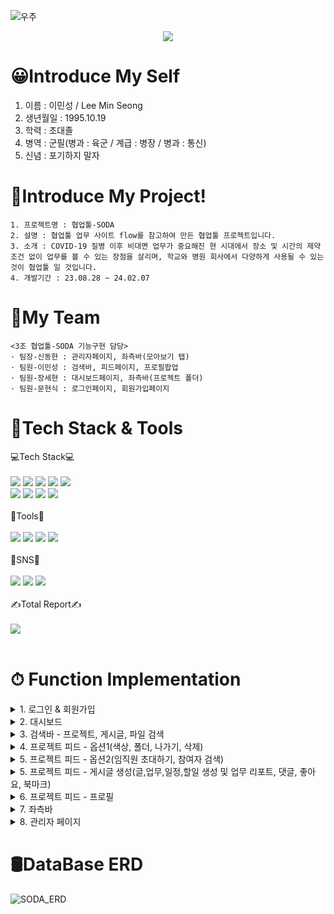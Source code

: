 ![우주](https://user-images.githubusercontent.com/50413112/105368338-c5250000-5c44-11eb-9a01-5a8c95186bba.jpg)

<div align="center">
  <img src="https://capsule-render.vercel.app/api?type=waving&color=auto&height=200&section=header&text=Welcome%20MinSeong%20Github!&fontSize=50" />
</div>

# 😀Introduce My Self
1. 이름 : 이민성 / Lee Min Seong 
2. 생년월일 : 1995.10.19 
3. 학력 : 초대졸
4. 병역 : 군필(병과 : 육군 / 계급 : 병장 / 병과 : 통신)
5. 신념 : 포기하지 말자

# 📑Introduce My Project!

    1. 프로젝트명 : 협업툴-SODA
    2. 설명 : 협업툴 업무 사이트 flow를 참고하여 만든 협업툴 프로젝트입니다.
    3. 소개 : COVID-19 질병 이후 비대면 업무가 중요해진 현 시대에서 장소 및 시간의 제약 조건 없이 업무를 볼 수 있는 장점을 살리며, 학교와 병원 회사에서 다양하게 사용될 수 있는 것이 협업툴 일 것입니다.
    4. 개발기간 : 23.08.28 ~ 24.02.07

# 👥My Team

    <3조 협업툴-SODA 기능구현 담당>
    · 팀장-신동한 : 관리자페이지, 좌측바(모아보기 탭)
    · 팀원-이민성 : 검색바, 피드페이지, 프로필팝업
    · 팀원-장세현 : 대시보드페이지, 좌측바(프로젝트 폴더)
    · 팀원-문현식 : 로그인페이지, 회원가입페이지



# 📡Tech Stack & Tools
<div>
	<div>
		💻Tech Stack💻
	</div> <br>
	<img src="https://img.shields.io/badge/Java-007396?style=flat&logo=Java&logoColor=white" />
	<img src="https://img.shields.io/badge/HTML5-E34F26?style=flat&logo=HTML5&logoColor=white" />
	<img src="https://img.shields.io/badge/CSS3-1572B6?style=flat&logo=CSS3&logoColor=white" />
	<img src="https://img.shields.io/badge/JavaScript-yellow?style=flat&logo=JavaScript&logoColor=white" />
	<img src="https://img.shields.io/badge/jQuery-4682B4?style=flat&logo=jQuery&logoColor=white" /> <br>
	<img src="https://img.shields.io/badge/Oracle SQL-FF0000?style=flat&logo=Oracle&logoColor=white" />
	<img src="https://img.shields.io/badge/Spring-008000?style=flat&logo=Spring&logoColor=white" />
	<img src="https://img.shields.io/badge/Ajax-4682B4?style=flat&logo=Ajax&logoColor=white" />
	<img src="https://img.shields.io/badge/Servlet&JSP-4682B4?style=flat&logo=JSP&logoColor=white" />
</div> <br>

<div>
	<div>
		🔨Tools🔨
	</div> <br>
	<img src="https://img.shields.io/badge/Eclipse IDE-2C2255?style=flat&logo=Eclipse&logoColor=white" />
	<img src="https://img.shields.io/badge/Spring Boot-6DB33F?style=flat&logo=Spring Boot&logoColor=white" />
	<img src="https://img.shields.io/badge/Tomcat-F8DC75?style=flat&logo=Apache Tomcat&logoColor=black" />
	<img src="https://img.shields.io/badge/Github-181717?style=flat&logo=Github&logoColor=white" />
</div> <br> 

<div>
	<div>
		📱SNS📱
	</div> <br>
	<img src="https://img.shields.io/badge/gns_nim_95-E4405F?style=flat&logo=Instagram&logoColor=white"/>
	<img src="https://img.shields.io/badge/mmnwoo33@gmail.com-EA4335?style=flat&logo=Gmail&logoColor=white" />
	<img src="https://img.shields.io/badge/mmnwoo33@naver.com-03C75A?style=flat&logo=Naver&logoColor=white">
</div> <br> 

<div>
	<div>
		✍Total Report✍
	</div> <br>
	<img src="https://github-readme-stats.vercel.app/api/top-langs/?username=LeeMinSeong95&layout=compact"><br><br>
</div>

# ⏱ Function Implementation

<details>
<summary>1. 로그인 & 회원가입</summary>

![SODA_L_J](https://github.com/LeeMinSeong95/mySODAproject/assets/157666399/a35c031b-66aa-4859-9956-11af54364b64)

</details>

<details>
<summary>2. 대시보드</summary>

![SODA_Dash](https://github.com/LeeMinSeong95/mySODAproject/assets/157666399/4b1c192a-9ce4-4aa7-b1d9-f1bc56112868)

</details>

<details>
<summary>3. 검색바 - 프로젝트, 게시글, 파일 검색</summary>

![Searchbar](https://github.com/LeeMinSeong95/mySODAproject/assets/157666399/0dfbacb1-e971-4ab9-8540-96fd9572f83f)

</details>

<details>
<summary>4. 프로젝트 피드 - 옵션1(색상, 폴더, 나가기, 삭제)</summary>

![Project_option1](https://github.com/LeeMinSeong95/mySODAproject/assets/157666399/d107ec45-15d6-4841-abbb-e8262ace80c5)

</details>

<details>
<summary>5. 프로젝트 피드 - 옵션2(임직원 초대하기, 참여자 검색)</summary>

![Project_option1](https://github.com/LeeMinSeong95/mySODAproject/assets/157666399/d107ec45-15d6-4841-abbb-e8262ace80c5)

</details>

<details>
<summary>5. 프로젝트 피드 - 게시글 생성(글,업무,일정,할일 생성 및 업무 리포트, 댓글, 좋아요, 북마크)</summary>

![SODA_Project_Feed](https://github.com/LeeMinSeong95/mySODAproject/assets/157666399/7f7f761d-fd61-4ca5-a003-8ed4e830e97e)

</details>

<details>
<summary>6. 프로젝트 피드 - 프로필</summary>

![SODA_MemberProfile](https://github.com/LeeMinSeong95/mySODAproject/assets/157666399/d7e27fab-af6c-4405-9fd4-76c22c98315e)

</details>

<details>
<summary>7. 좌측바</summary>

![SODA_Sidebar](https://github.com/LeeMinSeong95/mySODAproject/assets/157666399/1eab1497-afe1-45c1-83ca-ff468ab9a071)

</details>

<details>
<summary>8. 관리자 페이지</summary>

![SODA_Ad](https://github.com/LeeMinSeong95/mySODAproject/assets/157666399/00902e56-1527-4666-b04b-a67fc87e2bf7)

</details>

# 🛢DataBase ERD
![SODA_ERD](https://github.com/LeeMinSeong95/mySODAproject/assets/157666399/71aecd64-0282-4f7d-b42b-f9221e7be350)
